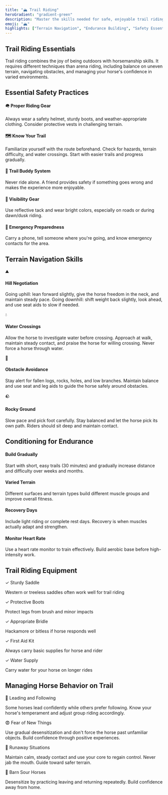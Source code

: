 ```yaml
---
title: "🏔️ Trail Riding"
heroGradient: "gradient-green"
description: "Master the skills needed for safe, enjoyable trail riding and build endurance in your horse while exploring the outdoors."
emoji: "🏔️"
highlights: ["Terrain Navigation", "Endurance Building", "Safety Essentials"]
---
```




<div class="mb-12">
<h2 class="font-playfair text-3xl font-bold mb-6 text-gray-900">Trail Riding Essentials</h2>
<p class="text-gray-700 text-lg leading-relaxed mb-4">
Trail riding combines the joy of being outdoors with horsemanship skills. It requires different techniques than arena riding, including balance on uneven terrain, navigating obstacles, and managing your horse's confidence in varied environments.
</p>
<div class="mb-12">
<h2 class="font-playfair text-3xl font-bold mb-6 text-gray-900">Essential Safety Practices</h2>
<div class="space-y-4">
<div class="bg-green-50 rounded-lg p-6 border-l-4 border-green-500">
<h4 class="font-semibold text-gray-900 mb-2">🪖 Proper Riding Gear</h4>
<p class="text-gray-700">Always wear a safety helmet, sturdy boots, and weather-appropriate clothing. Consider protective vests in challenging terrain.</p>
</div>
<div class="bg-green-50 rounded-lg p-6 border-l-4 border-green-500">
<h4 class="font-semibold text-gray-900 mb-2">🗺️ Know Your Trail</h4>
<p class="text-gray-700">Familiarize yourself with the route beforehand. Check for hazards, terrain difficulty, and water crossings. Start with easier trails and progress gradually.</p>
</div>
<div class="bg-green-50 rounded-lg p-6 border-l-4 border-green-500">
<h4 class="font-semibold text-gray-900 mb-2">👥 Trail Buddy System</h4>
<p class="text-gray-700">Never ride alone. A friend provides safety if something goes wrong and makes the experience more enjoyable.</p>
</div>
<div class="bg-green-50 rounded-lg p-6 border-l-4 border-green-500">
<h4 class="font-semibold text-gray-900 mb-2">🔦 Visibility Gear</h4>
<p class="text-gray-700">Use reflective tack and wear bright colors, especially on roads or during dawn/dusk riding.</p>
</div>
<div class="bg-green-50 rounded-lg p-6 border-l-4 border-green-500">
<h4 class="font-semibold text-gray-900 mb-2">📱 Emergency Preparedness</h4>
<p class="text-gray-700">Carry a phone, tell someone where you're going, and know emergency contacts for the area.</p>
</div>
<div class="mb-12">
<h2 class="font-playfair text-3xl font-bold mb-6 text-gray-900">Terrain Navigation Skills</h2>
<div class="bg-blue-50 rounded-lg p-8 border border-blue-200">
<div class="space-y-6">
<div class="flex gap-4">
<span class="text-2xl">⛰️</span>
<div>
<h4 class="font-semibold text-gray-900 mb-2">Hill Negotiation</h4>
<p class="text-gray-700">Going uphill: lean forward slightly, give the horse freedom in the neck, and maintain steady pace. Going downhill: shift weight back slightly, look ahead, and use seat aids to slow if needed.</p>
</div>
</div>
<div class="flex gap-4">
<span class="text-2xl">💧</span>
<div>
<h4 class="font-semibold text-gray-900 mb-2">Water Crossings</h4>
<p class="text-gray-700">Allow the horse to investigate water before crossing. Approach at walk, maintain steady contact, and praise the horse for willing crossing. Never force a horse through water.</p>
</div>
</div>
<div class="flex gap-4">
<span class="text-2xl">🌳</span>
<div>
<h4 class="font-semibold text-gray-900 mb-2">Obstacle Avoidance</h4>
<p class="text-gray-700">Stay alert for fallen logs, rocks, holes, and low branches. Maintain balance and use seat and leg aids to guide the horse safely around obstacles.</p>
</div>
</div>
<div class="flex gap-4">
<span class="text-2xl">🪨</span>
<div>
<h4 class="font-semibold text-gray-900 mb-2">Rocky Ground</h4>
<p class="text-gray-700">Slow pace and pick foot carefully. Stay balanced and let the horse pick its own path. Riders should sit deep and maintain contact.</p>
</div>
</div>
<div class="mb-12">
<h2 class="font-playfair text-3xl font-bold mb-6 text-gray-900">Conditioning for Endurance</h2>
<div class="grid md:grid-cols-2 gap-6">
<div class="bg-green-50 rounded-lg p-6 border border-green-200">
<h4 class="font-semibold text-gray-900 mb-3">Build Gradually</h4>
<p class="text-gray-700">Start with short, easy trails (30 minutes) and gradually increase distance and difficulty over weeks and months.</p>
</div>
<div class="bg-green-50 rounded-lg p-6 border border-green-200">
<h4 class="font-semibold text-gray-900 mb-3">Varied Terrain</h4>
<p class="text-gray-700">Different surfaces and terrain types build different muscle groups and improve overall fitness.</p>
</div>
<div class="bg-green-50 rounded-lg p-6 border border-green-200">
<h4 class="font-semibold text-gray-900 mb-3">Recovery Days</h4>
<p class="text-gray-700">Include light riding or complete rest days. Recovery is when muscles actually adapt and strengthen.</p>
</div>
<div class="bg-green-50 rounded-lg p-6 border border-green-200">
<h4 class="font-semibold text-gray-900 mb-3">Monitor Heart Rate</h4>
<p class="text-gray-700">Use a heart rate monitor to train effectively. Build aerobic base before high-intensity work.</p>
</div>
<div class="mb-12">
<h2 class="font-playfair text-3xl font-bold mb-6 text-gray-900">Trail Riding Equipment</h2>
<div class="bg-amber-50 rounded-lg p-6 space-y-4 border border-amber-200">
<div>
<p class="font-semibold text-gray-900">✓ Sturdy Saddle</p>
<p class="text-gray-700 text-sm">Western or treeless saddles often work well for trail riding</p>
</div>
<div>
<p class="font-semibold text-gray-900">✓ Protective Boots</p>
<p class="text-gray-700 text-sm">Protect legs from brush and minor impacts</p>
</div>
<div>
<p class="font-semibold text-gray-900">✓ Appropriate Bridle</p>
<p class="text-gray-700 text-sm">Hackamore or bitless if horse responds well</p>
</div>
<div>
<p class="font-semibold text-gray-900">✓ First Aid Kit</p>
<p class="text-gray-700 text-sm">Always carry basic supplies for horse and rider</p>
</div>
<div>
<p class="font-semibold text-gray-900">✓ Water Supply</p>
<p class="text-gray-700 text-sm">Carry water for your horse on longer rides</p>
</div>
<div class="mb-12">
<h2 class="font-playfair text-3xl font-bold mb-6 text-gray-900">Managing Horse Behavior on Trail</h2>
<div class="space-y-4">
<div class="bg-yellow-50 rounded-lg p-4 border-l-4 border-yellow-500">
<p class="font-semibold text-gray-900">🚪 Leading and Following</p>
<p class="text-gray-700 text-sm">Some horses lead confidently while others prefer following. Know your horse's temperament and adjust group riding accordingly.</p>
</div>
<div class="bg-yellow-50 rounded-lg p-4 border-l-4 border-yellow-500">
<p class="font-semibold text-gray-900">😨 Fear of New Things</p>
<p class="text-gray-700 text-sm">Use gradual desensitization and don't force the horse past unfamiliar objects. Build confidence through positive experiences.</p>
</div>
<div class="bg-yellow-50 rounded-lg p-4 border-l-4 border-yellow-500">
<p class="font-semibold text-gray-900">🏃 Runaway Situations</p>
<p class="text-gray-700 text-sm">Maintain calm, steady contact and use your core to regain control. Never jab the mouth. Guide toward safer terrain.</p>
</div>
<div class="bg-yellow-50 rounded-lg p-4 border-l-4 border-yellow-500">
<p class="font-semibold text-gray-900">😤 Barn Sour Horses</p>
<p class="text-gray-700 text-sm">Desensitize by practicing leaving and returning repeatedly. Build confidence away from home.</p>
</div>
</div>
</div>
</div>
</div>
</div>
</div>
</div>
